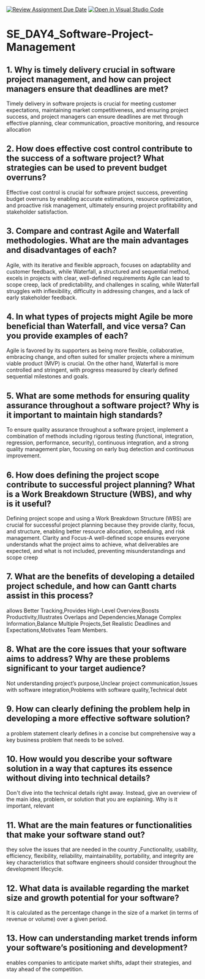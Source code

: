 [![Review Assignment Due Date](https://classroom.github.com/assets/deadline-readme-button-22041afd0340ce965d47ae6ef1cefeee28c7c493a6346c4f15d667ab976d596c.svg)](https://classroom.github.com/a/9pw6JKcu)
[![Open in Visual Studio Code](https://classroom.github.com/assets/open-in-vscode-2e0aaae1b6195c2367325f4f02e2d04e9abb55f0b24a779b69b11b9e10269abc.svg)](https://classroom.github.com/online_ide?assignment_repo_id=18906281&assignment_repo_type=AssignmentRepo)
# SE_DAY4_Software-Project-Management
## 1. Why is timely delivery crucial in software project management, and how can project managers ensure that deadlines are met?
Timely delivery in software projects is crucial for meeting customer expectations, maintaining market competitiveness, and ensuring project success, and project managers can ensure deadlines are met through effective planning, clear communication, proactive monitoring, and resource allocation
## 2. How does effective cost control contribute to the success of a software project? What strategies can be used to prevent budget overruns?
Effective cost control is crucial for software project success, preventing budget overruns by enabling accurate estimations, resource optimization, and proactive risk management, ultimately ensuring project profitability and stakeholder satisfaction. 
## 3. Compare and contrast Agile and Waterfall methodologies. What are the main advantages and disadvantages of each?
Agile, with its iterative and flexible approach, focuses on adaptability and customer feedback, while Waterfall, a structured and sequential method, excels in projects with clear, well-defined requirements
Agile can lead to scope creep, lack of predictability, and challenges in scaling, while Waterfall struggles with inflexibility, difficulty in addressing changes, and a lack of early stakeholder feedback. 
## 4. In what types of projects might Agile be more beneficial than Waterfall, and vice versa? Can you provide examples of each?
Agile is favored by its supporters as being more flexible, collaborative, embracing change, and often suited for smaller projects where a minimum viable product (MVP) is crucial. On the other hand, Waterfall is more controlled and stringent, with progress measured by clearly defined sequential milestones and goals.
## 5. What are some methods for ensuring quality assurance throughout a software project? Why is it important to maintain high standards?
To ensure quality assurance throughout a software project, implement a combination of methods including rigorous testing (functional, integration, regression, performance, security), continuous integration, and a strong quality management plan, focusing on early bug detection and continuous improvement. 
## 6. How does defining the project scope contribute to successful project planning? What is a Work Breakdown Structure (WBS), and why is it useful?
Defining project scope and using a Work Breakdown Structure (WBS) are crucial for successful project planning because they provide clarity, focus, and structure, enabling better resource allocation, scheduling, and risk management. 
Clarity and Focus-A well-defined scope ensures everyone understands what the project aims to achieve, what deliverables are expected, and what is not included, preventing misunderstandings and scope creep
## 7. What are the benefits of developing a detailed project schedule, and how can Gantt charts assist in this process?
allows Better Tracking,Provides High-Level Overview,Boosts Productivity,Illustrates Overlaps and Dependencies,Manage Complex Information,Balance Multiple Projects,Set Realistic Deadlines and Expectations,Motivates Team Members.
## 8. What are the core issues that your software aims to address? Why are these problems significant to your target audience?
Not understanding project’s purpose,Unclear project communication,Issues with software integration,Problems with software quality,Technical debt
## 9. How can clearly defining the problem help in developing a more effective software solution?
a problem statement clearly defines in a concise but comprehensive way a key business problem that needs to be solved.
## 10. How would you describe your software solution in a way that captures its essence without diving into technical details?
Don't dive into the technical details right away. Instead, give an overview of the main idea, problem, or solution that you are explaining. Why is it important, relevant
## 11. What are the main features or functionalities that make your software stand out?
they solve the issues that are needed in the country ,Functionality, usability, efficiency, flexibility, reliability, maintainability, portability, and integrity are key characteristics that software engineers should consider throughout the development lifecycle.
## 12. What data is available regarding the market size and growth potential for your software?
It is calculated as the percentage change in the size of a market (in terms of revenue or volume) over a given period.
## 13. How can understanding market trends inform your software’s positioning and development?
enables companies to anticipate market shifts, adapt their strategies, and stay ahead of the competition.